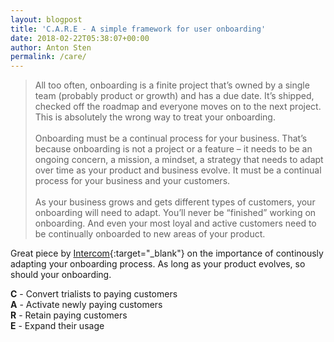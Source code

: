 ```yaml
---
layout: blogpost
title: 'C.A.R.E - A simple framework for user onboarding'
date: 2018-02-22T05:38:07+00:00
author: Anton Sten
permalink: /care/
---
```


>All too often, onboarding is a finite project that’s owned by a single team (probably product or growth) and has a due date. It’s shipped, checked off the roadmap and everyone moves on to the next project. This is absolutely the wrong way to treat your onboarding.<br /><br />Onboarding must be a continual process for your business.
That’s because onboarding is not a project or a feature – it needs to be an ongoing concern, a mission, a mindset, a strategy that needs to adapt over time as your product and business evolve. It must be a continual process for your business and your customers.<br /><br />As your business grows and gets different types of customers, your onboarding will need to adapt. You’ll never be “finished” working on onboarding. And even your most loyal and active customers need to be continually onboarded to new areas of your product.

Great piece by [Intercom](https://blog.intercom.com/c-a-r-e-simple-framework-user-onboarding/){:target="_blank"} on the importance of continously adapting your onboarding process. As long as your product evolves, so should your onboarding.

<b>C</b> - Convert trialists to paying customers<br />
<b>A</b> - Activate newly paying customers<br />
<b>R</b> - Retain paying customers<br />
<b>E</b> - Expand their usage
